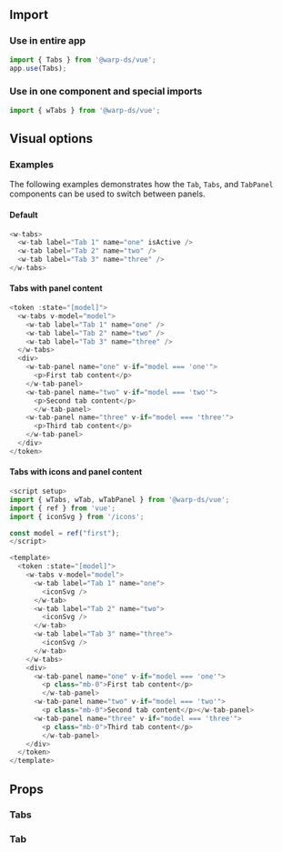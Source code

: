 ## Import

### Use in entire app
```js
import { Tabs } from '@warp-ds/vue';
app.use(Tabs);
```

### Use in one component and special imports

```js
import { wTabs } from '@warp-ds/vue';
```

## Visual options

### Examples
The following examples demonstrates how the `Tab`, `Tabs`, and `TabPanel` components can be used to switch between panels.

#### Default

```js
<w-tabs>
  <w-tab label="Tab 1" name="one" isActive />
  <w-tab label="Tab 2" name="two" />
  <w-tab label="Tab 3" name="three" />
</w-tabs>
```
#### Tabs with panel content

```js
<token :state="[model]">
  <w-tabs v-model="model">
    <w-tab label="Tab 1" name="one" />
    <w-tab label="Tab 2" name="two" />
    <w-tab label="Tab 3" name="three" />
  </w-tabs>
  <div>
    <w-tab-panel name="one" v-if="model === 'one'">
      <p>First tab content</p>
    </w-tab-panel>
    <w-tab-panel name="two" v-if="model === 'two'">
      <p>Second tab content</p>
      </w-tab-panel>
    <w-tab-panel name="three" v-if="model === 'three'">
      <p>Third tab content</p>
    </w-tab-panel>
  </div>
</token>
```
#### Tabs with icons and panel content

```js
<script setup>
import { wTabs, wTab, wTabPanel } from '@warp-ds/vue';
import { ref } from 'vue';
import { iconSvg } from '/icons';

const model = ref("first");
</script>

<template>
  <token :state="[model]">
    <w-tabs v-model="model">
      <w-tab label="Tab 1" name="one">
        <iconSvg />
      </w-tab>
      <w-tab label="Tab 2" name="two">
        <iconSvg />
      </w-tab>
      <w-tab label="Tab 3" name="three">
        <iconSvg />
      </w-tab>
    </w-tabs>
    <div>
      <w-tab-panel name="one" v-if="model === 'one'">
        <p class="mb-0">First tab content</p>
        </w-tab-panel>
      <w-tab-panel name="two" v-if="model === 'two'">
        <p class="mb-0">Second tab content</p></w-tab-panel>
      <w-tab-panel name="three" v-if="model === 'three'">
        <p class="mb-0">Third tab content</p>
        </w-tab-panel>
    </div>
  </token>
</template>
```


## Props

### Tabs
<api-table type="vue" component="Tabs" />

### Tab
<api-table type="vue" component="Tab" />
